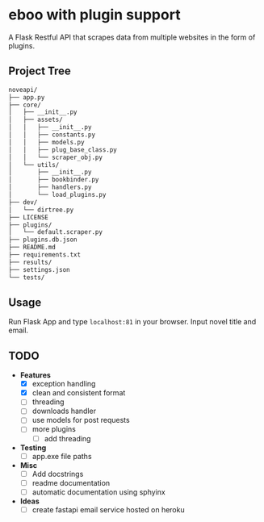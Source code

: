 # __eboo with plugin support__


A Flask Restful API that scrapes data from multiple websites in the form of plugins. 

## Project Tree
```bash
noveapi/
├── app.py
├── core/
│   ├── __init__.py
│   ├── assets/
│   │   ├── __init__.py
│   │   ├── constants.py
│   │   ├── models.py
│   │   ├── plug_base_class.py
│   │   └── scraper_obj.py
│   └── utils/
│       ├── __init__.py
│       ├── bookbinder.py
│       ├── handlers.py
│       └── load_plugins.py
├── dev/
│   └── dirtree.py
├── LICENSE
├── plugins/
│   └── default.scraper.py
├── plugins.db.json
├── README.md
├── requirements.txt
├── results/
├── settings.json
└── tests/
```

## __Usage__
Run Flask App and type ```localhost:81``` in your browser. Input novel title and email. 

## __TODO__
- **Features**
  - [x] exception handling
  - [x] clean and consistent format
  - [ ] threading
  - [ ] downloads handler
  - [ ] use models for post requests
  - [ ] more plugins
    - [ ] add threading

- **Testing**
  - [ ] app.exe file paths

- **Misc**
  - [ ] Add docstrings
  - [ ] readme documentation
  - [ ] automatic documentation using sphyinx

- **Ideas**
  - [ ] create fastapi email service hosted on heroku